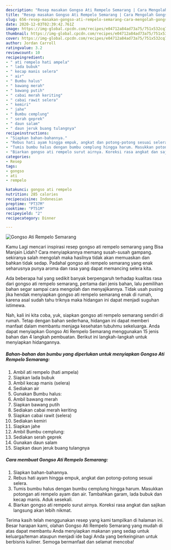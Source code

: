 ```yaml
---
description: "Resep masakan Gongso Ati Rempelo Semarang | Cara Mengolah Gongso Ati Rempelo Semarang Yang Lezat Sekali"
title: "Resep masakan Gongso Ati Rempelo Semarang | Cara Mengolah Gongso Ati Rempelo Semarang Yang Lezat Sekali"
slug: 656-resep-masakan-gongso-ati-rempelo-semarang-cara-mengolah-gongso-ati-rempelo-semarang-yang-lezat-sekali
date: 2020-12-03T02:39:42.761Z
image: https://img-global.cpcdn.com/recipes/e04712a84ad73a75/751x532cq70/gongso-ati-rempelo-semarang-foto-resep-utama.jpg
thumbnail: https://img-global.cpcdn.com/recipes/e04712a84ad73a75/751x532cq70/gongso-ati-rempelo-semarang-foto-resep-utama.jpg
cover: https://img-global.cpcdn.com/recipes/e04712a84ad73a75/751x532cq70/gongso-ati-rempelo-semarang-foto-resep-utama.jpg
author: Jordan Carroll
ratingvalue: 3.2
reviewcount: 10
recipeingredient:
- " ati rempelo hati ampela"
- " lada bubuk"
- " kecap manis selera"
- " air"
- " Bumbu halus"
- " bawang merah"
- " bawang putih"
- " cabai merah keriting"
- " cabai rawit selera"
- " kemiri"
- " jahe"
- " Bumbu cemplung"
- " serah geprek"
- " daun salam"
- " daun jeruk buang tulangnya"
recipeinstructions:
- "Siapkan bahan-bahannya."
- "Rebus hati ayam hingga empuk, angkat dan potong-potong sesuai selera."
- "Tumis bumbu halus dengan bumbu cemplung hingga harum. Masukkan potongan ati rempelo ayam dan air. Tambahkan garam, lada bubuk dan kecap manis. Aduk sesekali."
- "Biarkan gongso ati rempelo surut airnya. Koreksi rasa angkat dan sajikan langsung akan lebih nikmat."
categories:
- Resep
tags:
- gongso
- ati
- rempelo

katakunci: gongso ati rempelo 
nutrition: 285 calories
recipecuisine: Indonesian
preptime: "PT37M"
cooktime: "PT51M"
recipeyield: "2"
recipecategory: Dinner

---
```



![Gongso Ati Rempelo Semarang](https://img-global.cpcdn.com/recipes/e04712a84ad73a75/751x532cq70/gongso-ati-rempelo-semarang-foto-resep-utama.jpg)

Kamu Lagi mencari inspirasi resep gongso ati rempelo semarang yang Bisa Manjain Lidah? Cara menyiapkannya memang susah-susah gampang. sekiranya salah mengolah maka hasilnya tidak akan memuaskan dan bahkan tidak sedap. Padahal gongso ati rempelo semarang yang enak seharusnya punya aroma dan rasa yang dapat memancing selera kita.



Ada beberapa hal yang sedikit banyak berpengaruh terhadap kualitas rasa dari gongso ati rempelo semarang, pertama dari jenis bahan, lalu pemilihan bahan segar sampai cara mengolah dan menyajikannya. Tidak usah pusing jika hendak menyiapkan gongso ati rempelo semarang enak di rumah, karena asal sudah tahu triknya maka hidangan ini dapat menjadi suguhan istimewa.


Nah, kali ini kita coba, yuk, siapkan gongso ati rempelo semarang sendiri di rumah. Tetap dengan bahan sederhana, hidangan ini dapat memberi manfaat dalam membantu menjaga kesehatan tubuhmu sekeluarga. Anda dapat menyiapkan Gongso Ati Rempelo Semarang menggunakan 15 jenis bahan dan 4 langkah pembuatan. Berikut ini langkah-langkah untuk menyiapkan hidangannya.

<!--inarticleads1-->

##### Bahan-bahan dan bumbu yang diperlukan untuk menyiapkan Gongso Ati Rempelo Semarang:

1. Ambil  ati rempelo (hati ampela)
1. Siapkan  lada bubuk
1. Ambil  kecap manis (selera)
1. Sediakan  air
1. Gunakan  Bumbu halus:
1. Ambil  bawang merah
1. Siapkan  bawang putih
1. Sediakan  cabai merah keriting
1. Siapkan  cabai rawit (selera)
1. Sediakan  kemiri
1. Siapkan  jahe
1. Ambil  Bumbu cemplung:
1. Sediakan  serah geprek
1. Gunakan  daun salam
1. Siapkan  daun jeruk buang tulangnya




<!--inarticleads2-->

##### Cara membuat Gongso Ati Rempelo Semarang:

1. Siapkan bahan-bahannya.
1. Rebus hati ayam hingga empuk, angkat dan potong-potong sesuai selera.
1. Tumis bumbu halus dengan bumbu cemplung hingga harum. Masukkan potongan ati rempelo ayam dan air. Tambahkan garam, lada bubuk dan kecap manis. Aduk sesekali.
1. Biarkan gongso ati rempelo surut airnya. Koreksi rasa angkat dan sajikan langsung akan lebih nikmat.




Terima kasih telah menggunakan resep yang kami tampilkan di halaman ini. Besar harapan kami, olahan Gongso Ati Rempelo Semarang yang mudah di atas dapat membantu Anda menyiapkan makanan yang sedap untuk keluarga/teman ataupun menjadi ide bagi Anda yang berkeinginan untuk berbisnis kuliner. Semoga bermanfaat dan selamat mencoba!
